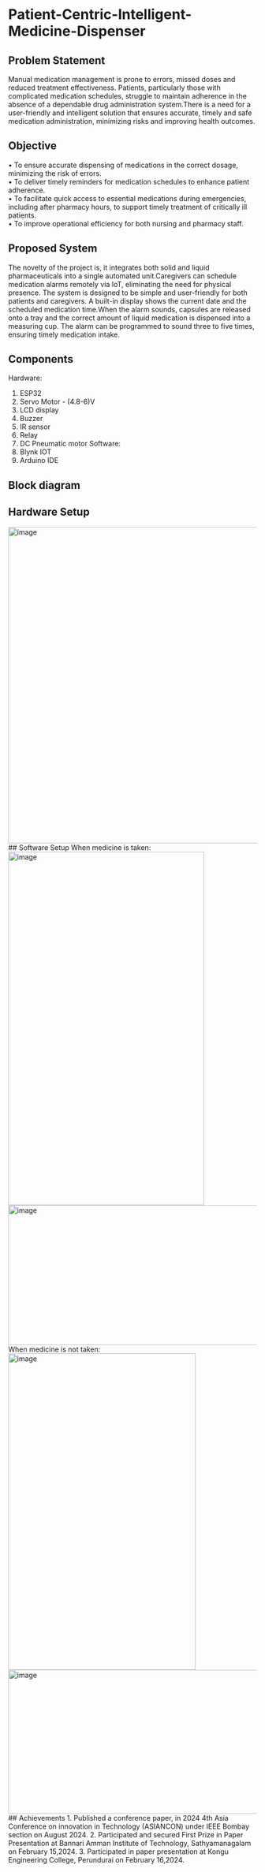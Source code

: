 # Patient-Centric-Intelligent-Medicine-Dispenser
## Problem Statement 
Manual medication management is prone to errors, missed doses and reduced treatment effectiveness. Patients, particularly those with complicated medication schedules, struggle to maintain adherence in the absence of a dependable drug administration system.There is a need for a user-friendly and intelligent solution that ensures accurate, timely and safe medication administration, minimizing risks and improving health outcomes.
## Objective
•	To ensure accurate dispensing of medications in the correct dosage, minimizing the risk of errors.  
•	To deliver timely reminders for medication schedules to enhance patient adherence.  
•	To facilitate quick access to essential medications during emergencies, including after pharmacy hours, to support timely treatment of critically ill patients.  
•	To improve operational efficiency for both nursing and pharmacy staff.
## Proposed System
The novelty of the project is, it integrates both solid and liquid pharmaceuticals into a single automated unit.Caregivers can schedule medication alarms remotely via IoT, eliminating the need for physical presence. The system is designed to be simple and user-friendly for both patients and caregivers. A built-in display shows the current date and the scheduled medication time.When the alarm sounds, capsules are released onto a tray and the correct amount of liquid medication is dispensed into a measuring cup. The alarm can be programmed to sound three to five times, ensuring timely medication intake. 
## Components
Hardware:
1.	ESP32
2.	Servo Motor -  (4.8-6)V
3.	LCD display
4.	Buzzer
5.	IR sensor
6.	Relay
7.	DC Pneumatic motor
Software:
1. Blynk IOT
2. Arduino IDE
## Block diagram

## Hardware Setup
<img width="1178" height="642" alt="image" src="https://github.com/user-attachments/assets/13408645-4017-4c2c-862c-e642bead5036" />
## Software Setup
When medicine is taken:
<img width="397" height="717" alt="image" src="https://github.com/user-attachments/assets/40ca8508-c15f-45d6-8bf7-24e6ef2b67c5" />
<img width="606" height="284" alt="image" src="https://github.com/user-attachments/assets/daf0e180-2bb8-40c0-ae62-c7fc7d92a5c7" />
When medicine is not taken:
<img width="380" height="642" alt="image" src="https://github.com/user-attachments/assets/66db5d47-2729-40db-8ce5-708caa2f2443" />
<img width="624" height="292" alt="image" src="https://github.com/user-attachments/assets/571e42e5-92ac-46a3-9fa5-4db4fcc875c8" />
## Achievements
1.	Published a conference paper, in 2024 4th Asia Conference on innovation in Technology (ASIANCON) under IEEE Bombay section on August 2024. 
2.	Participated and secured First Prize in Paper Presentation at Bannari Amman Institute of Technology, Sathyamanagalam on February 15,2024.
3.	Participated in paper presentation at Kongu Engineering College, Perundurai on February 16,2024.







